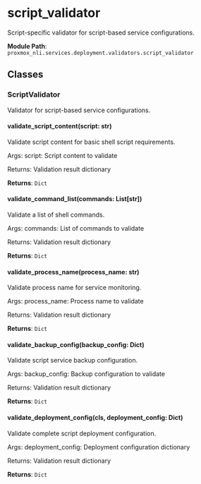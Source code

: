 # script_validator

Script-specific validator for script-based service configurations.

**Module Path**: `proxmox_nli.services.deployment.validators.script_validator`

## Classes

### ScriptValidator

Validator for script-based service configurations.

#### validate_script_content(script: str)

Validate script content for basic shell script requirements.

Args:
    script: Script content to validate
    
Returns:
    Validation result dictionary

**Returns**: `Dict`

#### validate_command_list(commands: List[str])

Validate a list of shell commands.

Args:
    commands: List of commands to validate
    
Returns:
    Validation result dictionary

**Returns**: `Dict`

#### validate_process_name(process_name: str)

Validate process name for service monitoring.

Args:
    process_name: Process name to validate
    
Returns:
    Validation result dictionary

**Returns**: `Dict`

#### validate_backup_config(backup_config: Dict)

Validate script service backup configuration.

Args:
    backup_config: Backup configuration to validate
    
Returns:
    Validation result dictionary

**Returns**: `Dict`

#### validate_deployment_config(cls, deployment_config: Dict)

Validate complete script deployment configuration.

Args:
    deployment_config: Deployment configuration dictionary
    
Returns:
    Validation result dictionary

**Returns**: `Dict`


